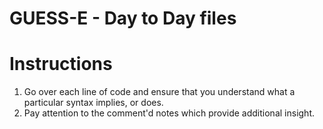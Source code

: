# GUESS-E - Day to Day files

# Instructions
1. Go over each line of code and ensure that you understand what a particular syntax implies, or does.
2. Pay attention to the comment'd notes which provide additional insight.
